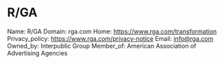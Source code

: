 
# R/GA

Name: R/GA
Domain: rga.com
Home: https://www.rga.com/transformation
Privacy_policy: https://www.rga.com/privacy-notice
Email: info@rga.com
Owned_by: Interpublic Group
Member_of: American Association of Advertising Agencies
